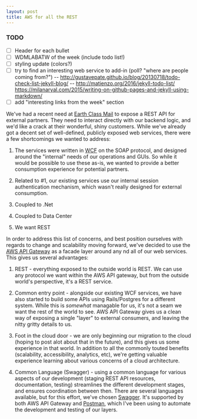 ```yaml
---
layout: post
title: AWS for all the REST
---
```


### TODO

- [ ] Header for each bullet
- [ ] WDMLABATW of the week (include todo list!)
- [ ] styling update (colors?)
- [ ] try to find an interesting web service to add-in (poll? "where are people coming from?")
-- http://gustavepate.github.io/blog/20130718/todo-check-list-jekyll-blog/
-- http://matienzo.org/2016/jekyll-todo-list/
https://milanaryal.com/2015/writing-on-github-pages-and-jekyll-using-markdown/
- [ ] add "interesting links from the week" section

We've had a recent need at <a href="http://www.earthclassmail.com">Earth Class Mail</a> to expose a REST API for external partners.  They need to interact directly with our backend logic, and we'd like a crack at their wonderful, shiny customers.  While we've already got a decent set of well-defined, publicly exposed web services, there were a few shortcomings we wanted to address:

1. The services were written in <a href="https://msdn.microsoft.com/en-us/library/ms731082(v=vs.110).aspx">WCF</a> on the SOAP protocol, and designed around the "internal" needs of our operations and GUIs.  So while it would be possible to use these as-is, we wanted to provide a better consumption experience for potential partners.

2. Related to #1, our existing services use our internal session authentication mechanism, which wasn't really designed for external consumption.

3. Coupled to .Net

4. Coupled to Data Center

5. We want REST

In order to address this list of concerns, and best position ourselves with regards to change and scalability moving forward, we've decided to use the <a href="https://aws.amazon.com/api-gateway">AWS API Gateway</a> as a facade layer around any nd all of our web services.  This gives us several advantages:

1. REST - everything exposed to the outside world is REST.  We can use any protocol we want within the AWS API gateway, but from the outside world's perspective, it's a REST service.

2. Common entry point - alongside our existing WCF services, we have also started to build some APIs using Rails/Postgres for a different system.  While this is *somewhat* managable for us, it's not a seam we want the rest of the world to see.  AWS API Gateway gives us a clean way of exposing a single "layer" to external consumers, and leaving the nitty gritty details to us.

3. Foot in the cloud door - we are only beginning our migration to the cloud (hoping to post alot about that in the future), and this gives us some experience in that world.  In addition to all the commonly touted benefits (scalability, accessibility, analytics, etc), we're getting valuable experience learning about various concerns of a cloud architecture.

4.  Common Language (Swagger) - using a common language for various aspects of our development (staging REST API resources, documentation, testing) streamlines the different development stages, and ensures coordination between then.  There are several languages available, but for this effort, we've chosen <a href="http://swagger.io/">Swagger</a>.  It's supported by both AWS API Gateway and <a href="https://www.getpostman.com/">Postman</a>, which I've been using to automate the development and testing of our layers.